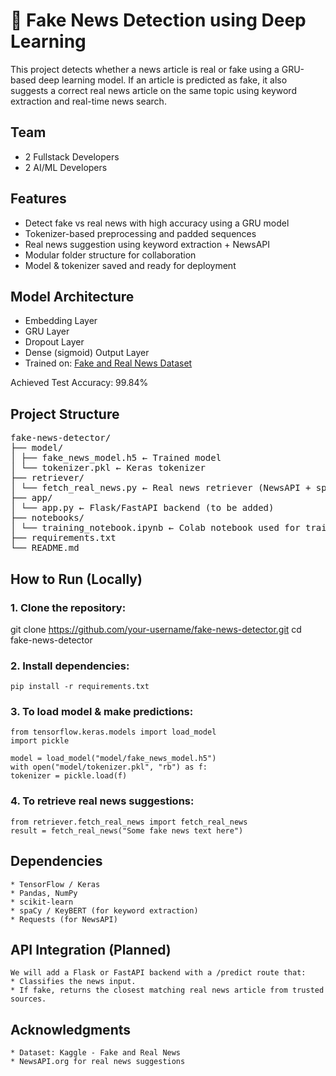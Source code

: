 # 📰 Fake News Detection using Deep Learning

This project detects whether a news article is real or fake using a GRU-based deep learning model. If an article is predicted as fake, it also suggests a correct real news article on the same topic using keyword extraction and real-time news search.

## Team

- 2 Fullstack Developers
- 2 AI/ML Developers

## Features

- Detect fake vs real news with high accuracy using a GRU model
- Tokenizer-based preprocessing and padded sequences
- Real news suggestion using keyword extraction + NewsAPI
- Modular folder structure for collaboration
- Model & tokenizer saved and ready for deployment

## Model Architecture

- Embedding Layer
- GRU Layer
- Dropout Layer
- Dense (sigmoid) Output Layer
- Trained on: [Fake and Real News Dataset](https://www.kaggle.com/datasets/clmentbisaillon/fake-and-real-news-dataset)

Achieved Test Accuracy: 99.84%

## Project Structure
<pre lang="markdown">
fake-news-detector/
├── model/
│ ├── fake_news_model.h5 ← Trained model
│ └── tokenizer.pkl ← Keras tokenizer
├── retriever/
│ └── fetch_real_news.py ← Real news retriever (NewsAPI + spaCy)
├── app/
│ └── app.py ← Flask/FastAPI backend (to be added)
├── notebooks/
│ └── training_notebook.ipynb ← Colab notebook used for training
├── requirements.txt
└── README.md
</pre>

## How to Run (Locally)

### 1. Clone the repository:

   git clone https://github.com/your-username/fake-news-detector.git
   cd fake-news-detector

### 2. Install dependencies:

    pip install -r requirements.txt

### 3. To load model & make predictions:

    from tensorflow.keras.models import load_model
    import pickle

    model = load_model("model/fake_news_model.h5")
    with open("model/tokenizer.pkl", "rb") as f:
    tokenizer = pickle.load(f)

### 4. To retrieve real news suggestions:

    from retriever.fetch_real_news import fetch_real_news
    result = fetch_real_news("Some fake news text here")

## Dependencies

    * TensorFlow / Keras
    * Pandas, NumPy
    * scikit-learn
    * spaCy / KeyBERT (for keyword extraction)
    * Requests (for NewsAPI)

## API Integration (Planned)

    We will add a Flask or FastAPI backend with a /predict route that:
    * Classifies the news input.
    * If fake, returns the closest matching real news article from trusted sources.

## Acknowledgments

    * Dataset: Kaggle - Fake and Real News
    * NewsAPI.org for real news suggestions



